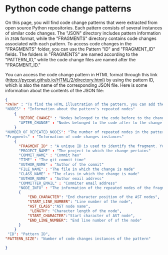 # Python code change patterns

On this page, you will find code change patterns that were extracted from open source Python repositories. Each pattern consists of several instances of similar code changes. The "JSON" directory includes pattern information in `JSON` format, while the "FRAGMENTS" directory contains code changes associated with each pattern. To access code changes in the "FRAGMENTS" folder, you can use the Pattern "ID" and "FRAGMENT_ID" fields. The folders in "FRAGMENTS" are named according to the "PATTERN_ID," while the code change files are named after the "FRAGMENT_ID."

You can access the code change pattern in HTML format through this link (https://pycpat.github.io/HTML/2/directory.html) by using the pattern ID, which is also the name of the corresponding JSON file. Here is some information about the contents of the JSON file:
```json
{
"PATH" : "To find the HTML illustration of the pattern, you can add the prefix https://pycpat.github.io/HTML/ to this filed"  
"NODES" : "Information about the pattern's repeated nodes"
    {
      "BEFORE_CHANGE" : "Nodes belonged to the code before to the change."
      "AFTER_CHANGE" : "Nodes belonged to the code after to the change."
    }
"NUMBER_OF_REPEATED_NODES": "The number of repeated nodes in the pattern's code change instances"
"Fragments" : "Information of code changes instances"
    {
      "FRAGMENT_ID" : "A unique ID is used to identify the fragment. You can use this ID to links to the code change in the "FRAGMENT" folder."
      "PROJECT_NAME" : "The project to which the change pertains"
      "COMMIT_NAME" : "Commit hex"
      "TIME" : "The git commit time"
      "AUTHOR_NAME" : "Author of the commit"
      "FILE_NAME" : "The file in which the change is made"
      "CLASS_NAME" : "The class in which the change is made"
      "AUTHOR_NAME" : "Author email address"
      "COMMITTER_EMAIL" : "Commiter email address"
      "NODE_INFO" : "The information of the repeated nodes of the fragment"
      {
          "END_CHARACTER": "End character position of the AST nodes",
          "START_LINE_NUMBER": "Line number of the node",
          "AST_CLASS":"AST node name",
           "LENGTH": "Character length of the node",
          "START_CHARACTER":"Start character of AST node",
          "END_LINE_NUMBER": "End line number of of the node"
      }
    }
 "ID": "Pattern ID",
"PATTERN_SIZE": "Number of code changes instances of the pattern"

}

